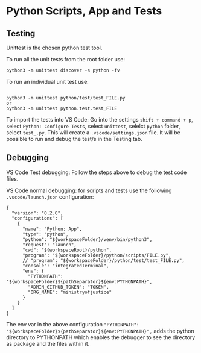 # Python Scripts, App and Tests

## Testing

Unittest is the chosen python test tool.

To run all the unit tests from the root folder use:

```
python3 -m unittest discover -s python -fv
```

To run an individual unit test use:

```

python3 -m unittest python/test/test_FILE.py
or
python3 -m unittest python.test.test_FILE

```

To import the tests into VS Code: Go into the settings `shift + command + p`, select `Python: Configure Tests`, select `unittest`, selelct `python` folder, select `test_.py`. This will create a `.vscode/settings.json` file. It will be possible to run and debug the test/s in the Testing tab.

## Debugging

VS Code Test debugging: Follow the steps above to debug the test code files.

VS Code normal debugging: for scripts and tests use the following `.vscode/launch.json` configuration:

```
{
  "version": "0.2.0",
  "configurations": [
    {
      "name": "Python: App",
      "type": "python",
      "python": "${workspaceFolder}/venv/bin/python3",
      "request": "launch",
      "cwd": "${workspaceRoot}/python",
      "program": "${workspaceFolder}/python/scripts/FILE.py",
      // "program": "${workspaceFolder}/python/test/test_FILE.py",
      "console": "integratedTerminal",
      "env": {
        "PYTHONPATH": "${workspaceFolder}${pathSeparator}${env:PYTHONPATH}",
        "ADMIN_GITHUB_TOKEN": "TOKEN",
        "ORG_NAME": "ministryofjustice"
      }
    }
  ]
}
```

The env var in the above configuration `"PYTHONPATH": "${workspaceFolder}${pathSeparator}${env:PYTHONPATH}",` adds the python directory to PYTHONPATH which enables the debugger to see the directory as package and the files within it.
